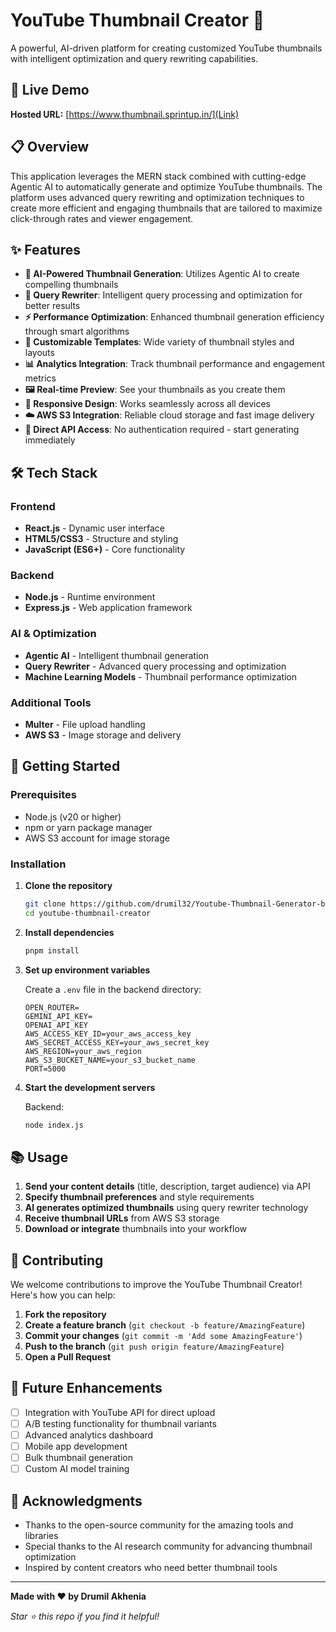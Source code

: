 # YouTube Thumbnail Creator 🎨

A powerful, AI-driven platform for creating customized YouTube thumbnails with intelligent optimization and query rewriting capabilities.

## 🚀 Live Demo

**Hosted URL:** [https://www.thumbnail.sprintup.in/](Link)

## 📋 Overview

This application leverages the MERN stack combined with cutting-edge Agentic AI to automatically generate and optimize YouTube thumbnails. The platform uses advanced query rewriting and optimization techniques to create more efficient and engaging thumbnails that are tailored to maximize click-through rates and viewer engagement.

## ✨ Features

- **🤖 AI-Powered Thumbnail Generation**: Utilizes Agentic AI to create compelling thumbnails
- **🔄 Query Rewriter**: Intelligent query processing and optimization for better results
- **⚡ Performance Optimization**: Enhanced thumbnail generation efficiency through smart algorithms
- **🎯 Customizable Templates**: Wide variety of thumbnail styles and layouts
- **📊 Analytics Integration**: Track thumbnail performance and engagement metrics
- **🖼️ Real-time Preview**: See your thumbnails as you create them
- **📱 Responsive Design**: Works seamlessly across all devices
- **☁️ AWS S3 Integration**: Reliable cloud storage and fast image delivery
- **🚀 Direct API Access**: No authentication required - start generating immediately

## 🛠️ Tech Stack

### Frontend
- **React.js** - Dynamic user interface
- **HTML5/CSS3** - Structure and styling
- **JavaScript (ES6+)** - Core functionality

### Backend
- **Node.js** - Runtime environment
- **Express.js** - Web application framework

### AI & Optimization
- **Agentic AI** - Intelligent thumbnail generation
- **Query Rewriter** - Advanced query processing and optimization
- **Machine Learning Models** - Thumbnail performance optimization

### Additional Tools
- **Multer** - File upload handling
- **AWS S3** - Image storage and delivery

## 🚀 Getting Started

### Prerequisites

- Node.js (v20 or higher)
- npm or yarn package manager
- AWS S3 account for image storage

### Installation

1. **Clone the repository**
   ```bash
   git clone https://github.com/drumil32/Youtube-Thumbnail-Generator-backend
   cd youtube-thumbnail-creator
   ```

2. **Install dependencies**
   ```bash
   pnpm install
   ```

4. **Set up environment variables**
   
   Create a `.env` file in the backend directory:
   ```env
   OPEN_ROUTER=
   GEMINI_API_KEY=
   OPENAI_API_KEY
   AWS_ACCESS_KEY_ID=your_aws_access_key
   AWS_SECRET_ACCESS_KEY=your_aws_secret_key
   AWS_REGION=your_aws_region
   AWS_S3_BUCKET_NAME=your_s3_bucket_name
   PORT=5000
   ```

5. **Start the development servers**
   
   Backend:
   ```bash
   node index.js
   ```

## 📚 Usage

1. **Send your content details** (title, description, target audience) via API
2. **Specify thumbnail preferences** and style requirements
3. **AI generates optimized thumbnails** using query rewriter technology
4. **Receive thumbnail URLs** from AWS S3 storage
5. **Download or integrate** thumbnails into your workflow

## 🤝 Contributing

We welcome contributions to improve the YouTube Thumbnail Creator! Here's how you can help:

1. **Fork the repository**
2. **Create a feature branch** (`git checkout -b feature/AmazingFeature`)
3. **Commit your changes** (`git commit -m 'Add some AmazingFeature'`)
4. **Push to the branch** (`git push origin feature/AmazingFeature`)
5. **Open a Pull Request**

## 🎯 Future Enhancements

- [ ] Integration with YouTube API for direct upload
- [ ] A/B testing functionality for thumbnail variants
- [ ] Advanced analytics dashboard
- [ ] Mobile app development
- [ ] Bulk thumbnail generation
- [ ] Custom AI model training

## 🙏 Acknowledgments

- Thanks to the open-source community for the amazing tools and libraries
- Special thanks to the AI research community for advancing thumbnail optimization
- Inspired by content creators who need better thumbnail tools

---

**Made with ❤️ by Drumil Akhenia**

*Star ⭐ this repo if you find it helpful!*